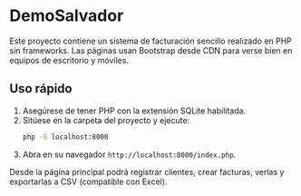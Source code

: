 # DemoSalvador


Este proyecto contiene un sistema de facturación sencillo realizado en PHP sin frameworks. Las páginas usan Bootstrap desde CDN para verse bien en equipos de escritorio y móviles.


## Uso rápido

1. Asegúrese de tener PHP con la extensión SQLite habilitada.
2. Sitúese en la carpeta del proyecto y ejecute:
   ```bash
   php -S localhost:8000
   ```
3. Abra en su navegador `http://localhost:8000/index.php`.

Desde la página principal podrá registrar clientes, crear facturas, verlas y exportarlas a CSV (compatible con Excel).
